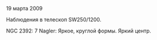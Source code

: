 19 марта 2009

Наблюдения в телескоп SW250/1200.

NGC 2392:
7 Nagler: Яркое, круглой формы. Яркий центр. 